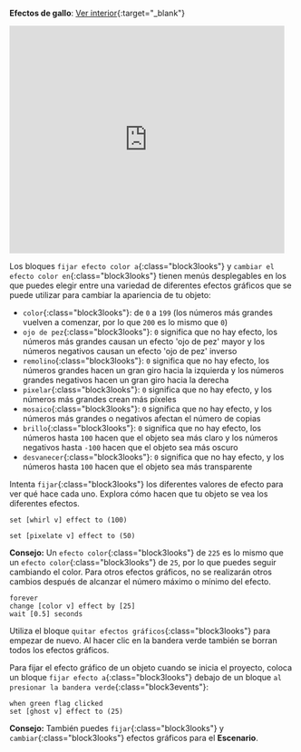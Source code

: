 **Efectos de gallo**: [Ver interior](https://scratch.mit.edu/projects/435730522/editor){:target="_blank"}

<div class="scratch-preview">
  <iframe allowtransparency="true" width="485" height="402" src="https://scratch.mit.edu/projects/embed/435730522/?autostart=false" frameborder="0"></iframe>
</div>

Los bloques `fijar efecto color a`{:class="block3looks"} y `cambiar el efecto color en`{:class="block3looks"} tienen menús desplegables en los que puedes elegir entre una variedad de diferentes efectos gráficos que se puede utilizar para cambiar la apariencia de tu objeto:

+ `color`{:class="block3looks"}: de `0` a `199` (los números más grandes vuelven a comenzar, por lo que `200` es lo mismo que `0`)
+ `ojo de pez`{:class="block3looks"}: `0` significa que no hay efecto, los números más grandes causan un efecto 'ojo de pez' mayor y los números negativos causan un efecto 'ojo de pez' inverso
+ `remolino`{:class="block3looks"}: `0` significa que no hay efecto, los números grandes hacen un gran giro hacia la izquierda y los números grandes negativos hacen un gran giro hacia la derecha
+ `pixelar`{:class="block3looks"}: `0` significa que no hay efecto, y los números más grandes crean más píxeles
+ `mosaico`{:class="block3looks"}: `0` significa que no hay efecto, y los números más grandes o negativos afectan el número de copias
+ `brillo`{:class="block3looks"}: `0` significa que no hay efecto, los números hasta `100` hacen que el objeto sea más claro y los números negativos hasta `-100` hacen que el objeto sea más oscuro
+ `desvanecer`{:class="block3looks"}: `0` significa que no hay efecto, y los números hasta `100` hacen que el objeto sea más transparente

Intenta `fijar`{:class="block3looks"} los diferentes valores de efecto para ver qué hace cada uno. Explora cómo hacen que tu objeto se vea los diferentes efectos.

```blocks3
set [whirl v] effect to (100)

set [pixelate v] effect to (50)
```

**Consejo:** Un `efecto color`{:class="block3looks"} de `225` es lo mismo que un `efecto color`{:class="block3looks"} de `25`, por lo que puedes seguir cambiando el color. Para otros efectos gráficos, no se realizarán otros cambios después de alcanzar el número máximo o mínimo del efecto.

```blocks3
forever
change [color v] effect by [25]
wait [0.5] seconds
```

Utiliza el bloque `quitar efectos gráficos`{:class="block3looks"} para empezar de nuevo. Al hacer clic en la bandera verde también se borran todos los efectos gráficos.

Para fijar el efecto gráfico de un objeto cuando se inicia el proyecto, coloca un bloque `fijar efecto a`{:class="block3looks"} debajo de un bloque `al presionar la bandera verde`{:class="block3events"}:

```blocks3
when green flag clicked
set [ghost v] effect to (25)
```

**Consejo:** También puedes `fijar`{:class="block3looks"} y `cambiar`{:class="block3looks"} efectos gráficos para el **Escenario**.
